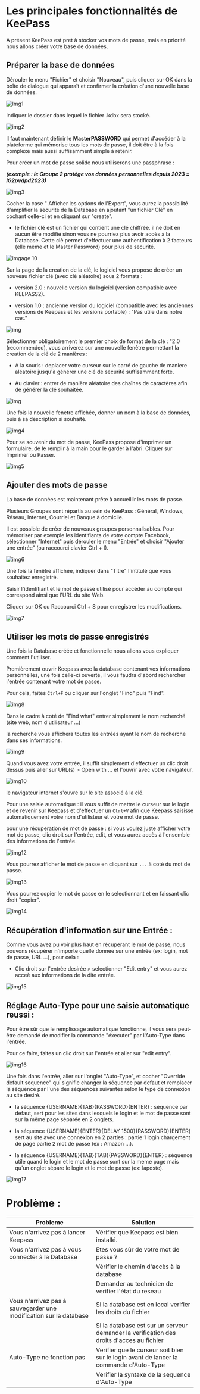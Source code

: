 # Les principales fonctionnalités de KeePass

A présent KeePass est pret à stocker vos mots de passe, mais en priorité nous allons créer votre base de données.

## **Préparer la base de données**

Dérouler le menu "Fichier" et choisir "Nouveau", puis cliquer sur OK dans la boîte de dialogue qui apparaît et confirmer la création d'une nouvelle base de données.

![Img1](https://img-19.commentcamarche.net/KjuMxn8EQHq3_uJtX9jPvoyWV5Y=/450x/smart/caf5ddbfdeeb47759e11c15726adf22f/ccmcms-commentcamarche/24056228.png)

Indiquer le dossier dans lequel le fichier .kdbx sera stocké.

![img2](https://img-19.commentcamarche.net/bm1HrE1KJuHiJJSRdoyEuTQuPl4=/450x/smart/70b7dfd734164f63a9828a38b97c145e/ccmcms-commentcamarche/24056242.png)

Il faut maintenant définir le **MasterPASSWORD** qui permet d'accéder à la plateforme qui mémorise tous les mots de passe, il doit être à la fois complexe mais aussi suffisamment simple à retenir.

Pour créer un mot de passe solide nous utiliserons une passphrase :

***(exemple : le Groupe 2 protège vos données personnelles depuis 2023 = lG2pvdpd2023)***

![img3](https://img-19.commentcamarche.net/YtdHVYmP0IX6Ce6bWNi4cjtE0dc=/450x/smart/19b5e6e917ec4e98bb5d26efb9352eeb/ccmcms-commentcamarche/24056267.png)

Cocher la case " Afficher les options de l'Expert", vous aurez la possibilité d'amplifier la securité de la Database en ajoutant "un fichier Clé" en cochant celle-ci et en cliquant sur "create".

- le fichier clé est un fichier qui contient une clé chiffrée. il ne doit en aucun être modifié sinon vous ne pourriez plus avoir accès à la Database. Cette clè permet d'effectuer une authentification à 2 facteurs (elle même et le Master Password) pour plus de securité.

![imgage 10](https://github.com/michaelc31/Projet-image/blob/main/Sans%20titre0.png?raw=true)

Sur la page de la creation de la clé, le logiciel vous propose de créer un nouveau fichier clé (avec clé aléatoire) sous 2 formats :

- version 2.0 : nouvelle version du logiciel (version compatible avec KEEPASS2).

- version 1.0 : ancienne version du logiciel (compatible avec les anciennes versions de Keepass et les versions portable) : "Pas utile dans notre cas."

![img](https://github.com/michaelc31/Projet-image/blob/main/Sans%20titre1.png?raw=true)

Sélectionner obligatoirement le premier choix de format de  la clé : "2.0 (recommended), vous arriverez sur une nouvelle fenêtre permettant la creation de la clé de 2 manières :

- A la souris : deplacer votre curseur sur le carré de gauche de maniere aléatoire jusqu'à générer une clé de securité suffisamment forte.

- Au clavier : entrer de manière aléatoire des chaînes de caractères afin de générer la clé souhaitée.

![img](https://github.com/michaelc31/Projet-image/blob/main/Sans%20titre2.png?raw=true)

Une fois la nouvelle fenetre affichée, donner un nom à la base de données, puis à sa description si souhaité.

![img4](https://img-19.commentcamarche.net/wGV-MXzwtxzgqoWBXaKndz6Dnqc=/450x/smart/81e13788566a4a708b6c9ca26aabcdcb/ccmcms-commentcamarche/24056269.png)

Pour se souvenir du mot de passe, KeePass propose d'imprimer un formulaire, de le remplir à la main pour le garder à l'abri.
Cliquer sur Imprimer ou Passer.

![img5](https://img-19.commentcamarche.net/5g1hm0h3LJek_6DcbF8AEdeb_y4=/450x/smart/322a4d0591d341caaae46a82a5e5bfc4/ccmcms-commentcamarche/24056271.png)

## **Ajouter des mots de passe**

La base de données est maintenant prête à accueillir les mots de passe. 

Plusieurs Groupes sont répartis au sein de KeePass : Général, Windows, Réseau, Internet, Courriel et Banque à domicile.

Il est possible de créer de nouveaux groupes personnalisables. Pour mémoriser par exemple les identifiants de votre compte Facebook, sélectionner "Internet" puis dérouler le menu "Entrée" et choisir "Ajouter une entrée" (ou raccourci clavier Ctrl + I).

![img6](https://img-19.commentcamarche.net/HJAmv9VjPBwP14xBY1qHbro8fnE=/450x/smart/368b7883baac4ca3baaabf75421bc427/ccmcms-commentcamarche/24056353.png)

Une fois la fenêtre affichée, indiquer dans "Titre" l'intitulé que vous souhaitez enregistré.

Saisir l'identifiant et le mot de passe utilisé pour accéder au compte qui correspond ainsi que l'URL du site Web.

Cliquer sur OK ou Raccourci Ctrl + S pour enregistrer les modifications.

![img7](https://img-19.commentcamarche.net/uH2mW_cVrIZUKYRZrQuWeCJwp1M=/450x/smart/7a22ba78337e43ed99b06fd1f5216db6/ccmcms-commentcamarche/24056366.png)

## Utiliser les mots de passe enregistrés

Une fois la Database créée et fonctionnelle nous allons vous expliquer comment l'utiliser.

Premièrement ouvrir Keepass avec la database contenant vos informations personnelles, une fois celle-ci ouverte, il vous faudra d'abord rechercher l'entrée contenant votre mot de passe.

Pour cela, faites `Ctrl+F` ou cliquer sur l'onglet "Find" puis "Find".

![img8](https://github.com/michaelc31/Projet-image/blob/main/Userguid%201.png?raw=true)

Dans le cadre à coté de "Find what" entrer simplement le nom recherché (site web, nom d'utilisateur ...)

la recherche vous affichera toutes les entrées ayant le nom de recherche dans ses informations.

![img9](https://github.com/michaelc31/Projet-image/blob/main/Userguid%20.png?raw=true)

Quand vous avez votre entrée, il suffit simplement d'effectuer un clic droit dessus puis aller sur URL(s) > Open with ... et l'ouvrir avec votre navigateur.

![img10](https://github.com/michaelc31/Projet-image/blob/main/Userguid%203.png?raw=true)

le navigateur internet s'ouvre sur le site associé à la clé.

Pour une saisie automatique : il vous suffit de mettre le curseur sur le login et de revenir sur Keepass et d'effectuer un `Ctrl+V` afin que Keepass saisisse automatiquement votre nom d'utilisteur et votre mot de passe.

pour une récuperation de mot de passe : si vous voulez juste afficher votre mot de passe, clic droit sur l'entrée, edit, et vous aurez accès à l'ensemble des informations de l'entrée.

![img12](https://github.com/michaelc31/Projet-image/blob/main/Suite1.png?raw=true)

Vous pourrez afficher le mot de passe en cliquant sur `...` à coté du mot de passe.

![img13](https://github.com/michaelc31/Projet-image/blob/main/Suite2.png?raw=true)

Vous pourrez copier le mot de passe en le selectionnant et en faissant clic droit "copier".

![img14](https://github.com/michaelc31/Projet-image/blob/main/Suite3.png?raw=true)


## Récupération d'information sur une Entrée :

Comme vous avez pu voir plus haut en récuperant le mot de passe, nous pouvons récupérer n'importe quelle donnée sur une entrée (ex: login, mot de passe, URL ...), pour cela :

- Clic droit sur l'entrée desirée > selectionner "Edit entry" et vous aurez acceè aux informations de la dite entrée.

![img15](https://github.com/michaelc31/Projet-image/blob/main/Suite4.png?raw=true)

## Réglage Auto-Type pour une saisie automatique reussi :

Pour être sûr que le remplissage automatique fonctionne, il vous sera peut-être demandé de modifier la commande "éxecuter" par l'Auto-Type dans l'entrée.

Pour ce faire, faites un clic droit sur l'entrée et aller sur "edit entry".

![img16](https://github.com/michaelc31/Projet-image/blob/main/Suite5.png?raw=true)

Une fois dans l'entrée, aller sur l'onglet "Auto-Type", et cocher "Override default sequence" qui signifie changer la séquence par defaut et remplacer la séquence par l'une des séquences suivantes selon le type de connexion au site desiré. 
 
 - la séquence {USERNAME}{TAB}{PASSWORD}{ENTER} : séquence par defaut, sert pour les sites dans lesquels le login et le mot de passe sont sur la même page séparée en 2 onglets.
 
 - la séquence {USERNAME}{ENTER}{DELAY 1500}{PASSWORD}{ENTER} sert au site avec une connexion en 2 parties : partie 1 login chargement de page partie 2 mot de passe (ex : Amazon ...).
 
 - la séquence {USERNAME}{TAB}{TAB}{PASSWORD}{ENTER} : séquence utile quand le login et le mot de passe sont sur la meme page mais qu'un onglet sépare le login et le mot de passe (ex: laposte).

![img17](https://github.com/michaelc31/Projet-image/blob/main/Suite6.png?raw=true)

# Problème :

| Probleme | Solution   |
|---|---|
| Vous n'arrivez pas à lancer Keepass  | Vérifier que Keepass est bien installé.   |
| Vous n'arrivez pas à vous connecter à la Database |  Etes vous sûr de votre mot de passe ?  |
|   |  Vérifier le chemin d'accès à la database |
|   | Demander au technicien de verifier l'état du reseau  |
| Vous n'arrivez pas à sauvegarder une modification sur la database | Si la database est en local verifier les droits du fichier  |
|   |  Si la database est sur un serveur demander la verification des droits d'acces au fichier |
| Auto-Type ne fonction pas | Verifier que le curseur soit bien sur le login avant de lancer la commande d'Auto-Type |
|   | Verifier la syntaxe de la sequence d'Auto-Type |

